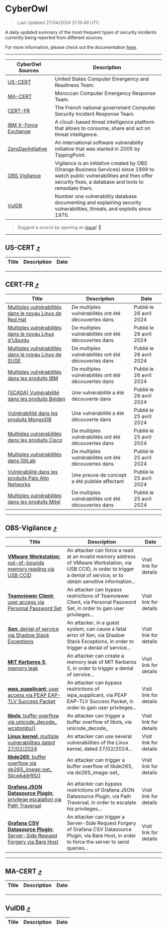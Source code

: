 
 <div id='top'></div>

# CyberOwl

 > Last Updated 27/04/2024 21:16:49 UTC
 
 A daily updated summary of the most frequent types of security incidents currently being reported from different sources.
 
 For more information, please check out the documentation [here](./docs/README.md).
 
 ---
 |CyberOwl Sources|Description|
 |---|---|
 |[US-CERT](#us-cert-arrow_heading_up)|United States Computer Emergency and Readiness Team.|
 |[MA-CERT](#ma-cert-arrow_heading_up)|Moroccan Computer Emergency Response Team.|
 |[CERT-FR](#cert-fr-arrow_heading_up)|The French national government Computer Security Incident Response Team.|
 |[IBM X-Force Exchange](#ibmcloud-arrow_heading_up)|A cloud-based threat intelligence platform that allows to consume, share and act on threat intelligence.|
 |[ZeroDayInitiative](#zerodayinitiative-arrow_heading_up)|An international software vulnerability initiative that was started in 2005 by TippingPoint.|
 |[OBS Vigilance](#obs-vigilance-arrow_heading_up)|Vigilance is an initiative created by OBS (Orange Business Services) since 1999 to watch public vulnerabilities and then offer security fixes, a database and tools to remediate them.|
 |[VulDB](#vuldb-arrow_heading_up)|Number one vulnerability database documenting and explaining security vulnerabilities, threats, and exploits since 1970.|
 
 > Suggest a source by opening an [issue](https://github.com/karimhabush/cyberowl/issues)! :raised_hands:
 ---

## US-CERT [:arrow_heading_up:](#cyberowl)

 |Title|Description|Date|
 |---|---|---|
 
 ---

## CERT-FR [:arrow_heading_up:](#cyberowl)

 |Title|Description|Date|
 |---|---|---|
 |[Multiples vulnérabilités dans le noyau Linux de Red Hat](https://www.cert.ssi.gouv.fr/avis/CERTFR-2024-AVI-0353/)|De multiples vulnérabilités ont été découvertes dans |Publié le 26 avril 2024|
 |[Multiples vulnérabilités dans le noyau Linux d’Ubuntu](https://www.cert.ssi.gouv.fr/avis/CERTFR-2024-AVI-0352/)|De multiples vulnérabilités ont été découvertes dans |Publié le 26 avril 2024|
 |[Multiples vulnérabilités dans le noyau Linux de SUSE](https://www.cert.ssi.gouv.fr/avis/CERTFR-2024-AVI-0351/)|De multiples vulnérabilités ont été découvertes dans |Publié le 26 avril 2024|
 |[Multiples vulnérabilités dans les produits IBM](https://www.cert.ssi.gouv.fr/avis/CERTFR-2024-AVI-0350/)|De multiples vulnérabilités ont été découvertes dans |Publié le 26 avril 2024|
 |[[SCADA] Vulnérabilité dans les produits Belden](https://www.cert.ssi.gouv.fr/avis/CERTFR-2024-AVI-0349/)|Une vulnérabilité a été découverte dans |Publié le 26 avril 2024|
 |[Vulnérabilité dans les produits MongoDB](https://www.cert.ssi.gouv.fr/avis/CERTFR-2024-AVI-0348/)|Une vulnérabilité a été découverte dans |Publié le 25 avril 2024|
 |[Multiples vulnérabilités dans les produits Cisco](https://www.cert.ssi.gouv.fr/avis/CERTFR-2024-AVI-0347/)|De multiples vulnérabilités ont été découvertes dans |Publié le 25 avril 2024|
 |[Multiples vulnérabilités dans GitLab](https://www.cert.ssi.gouv.fr/avis/CERTFR-2024-AVI-0346/)|De multiples vulnérabilités ont été découvertes dans |Publié le 25 avril 2024|
 |[Vulnérabilité dans les produits Palo Alto Networks](https://www.cert.ssi.gouv.fr/avis/CERTFR-2024-AVI-0345/)|Une preuve de concept a été publiée affectant|Publié le 25 avril 2024|
 |[Multiples vulnérabilités dans les produits Mitel](https://www.cert.ssi.gouv.fr/avis/CERTFR-2024-AVI-0344/)|De multiples vulnérabilités ont été découvertes dans |Publié le 25 avril 2024|
 
 ---

## OBS-Vigilance [:arrow_heading_up:](#cyberowl)

 |Title|Description|Date|
 |---|---|---|
 |[<a href="https://vigilance.fr/vulnerability/VMware-Workstation-out-of-bounds-memory-reading-via-USB-CCID-43649" class="noirorange"><b>VMware Workstation</b>: out-of-bounds memory reading via USB CCID</a>](https://vigilance.fr/vulnerability/VMware-Workstation-out-of-bounds-memory-reading-via-USB-CCID-43649)|An attacker can force a read at an invalid memory address of VMware Workstation, via USB CCID, in order to trigger a denial of service, or to obtain sensitive information...|Visit link for details|
 |[<a href="https://vigilance.fr/vulnerability/Teamviewer-Client-user-access-via-Personal-Password-Set-43647" class="noirorange"><b>Teamviewer Client</b>: user access via Personal Password Set</a>](https://vigilance.fr/vulnerability/Teamviewer-Client-user-access-via-Personal-Password-Set-43647)|An attacker can bypass restrictions of Teamviewer Client, via Personal Password Set, in order to gain user privileges...|Visit link for details|
 |[<a href="https://vigilance.fr/vulnerability/Xen-denial-of-service-via-Shadow-Stack-Exceptions-43646" class="noirorange"><b>Xen</b>: denial of service via Shadow Stack Exceptions</a>](https://vigilance.fr/vulnerability/Xen-denial-of-service-via-Shadow-Stack-Exceptions-43646)|An attacker, in a guest system, can cause a fatal error of Xen, via Shadow Stack Exceptions, in order to trigger a denial of service...|Visit link for details|
 |[<a href="https://vigilance.fr/vulnerability/MIT-Kerberos-5-memory-leak-43645" class="noirorange"><b>MIT Kerberos 5</b>: memory leak</a>](https://vigilance.fr/vulnerability/MIT-Kerberos-5-memory-leak-43645)|An attacker can create a memory leak of MIT Kerberos 5, in order to trigger a denial of service...|Visit link for details|
 |[<a href="https://vigilance.fr/vulnerability/wpa-supplicant-user-access-via-PEAP-EAP-TLV-Success-Packet-43644" class="noirorange"><b>wpa_supplicant</b>: user access via PEAP EAP-TLV Success Packet</a>](https://vigilance.fr/vulnerability/wpa-supplicant-user-access-via-PEAP-EAP-TLV-Success-Packet-43644)|An attacker can bypass restrictions of wpa_supplicant, via PEAP EAP-TLV Success Packet, in order to gain user privileges...|Visit link for details|
 |[<a href="https://vigilance.fr/vulnerability/libxls-buffer-overflow-via-unicode-decode-wcstombs-43643" class="noirorange"><b>libxls</b>: buffer overflow via unicode_decode_<wbr>wcstombs()</wbr></a>](https://vigilance.fr/vulnerability/libxls-buffer-overflow-via-unicode-decode-wcstombs-43643)|An attacker can trigger a buffer overflow of libxls, via unicode_decode_|Visit link for details|
 |[<a href="https://vigilance.fr/vulnerability/Linux-kernel-multiple-vulnerabilities-dated-27-02-2024-43642" class="noirorange"><b>Linux kernel</b>: multiple vulnerabilities dated 27/02/2024</a>](https://vigilance.fr/vulnerability/Linux-kernel-multiple-vulnerabilities-dated-27-02-2024-43642)|An attacker can use several vulnerabilities of the Linux kernel, dated 27/02/2024...|Visit link for details|
 |[<a href="https://vigilance.fr/vulnerability/libde265-buffer-overflow-via-de265-image-set-SliceAddrRS-43641" class="noirorange"><b>libde265</b>: buffer overflow via de265_image::set_<wbr>SliceAddrRS()</wbr></a>](https://vigilance.fr/vulnerability/libde265-buffer-overflow-via-de265-image-set-SliceAddrRS-43641)|An attacker can trigger a buffer overflow of libde265, via de265_image::set_|Visit link for details|
 |[<a href="https://vigilance.fr/vulnerability/Grafana-JSON-Datasource-Plugin-privilege-escalation-via-Path-Traversal-43639" class="noirorange"><b>Grafana JSON Datasource Plugin</b>: privilege escalation via Path Traversal</a>](https://vigilance.fr/vulnerability/Grafana-JSON-Datasource-Plugin-privilege-escalation-via-Path-Traversal-43639)|An attacker can bypass restrictions of Grafana JSON Datasource Plugin, via Path Traversal, in order to escalate his privileges...|Visit link for details|
 |[<a href="https://vigilance.fr/vulnerability/Grafana-CSV-Datasource-Plugin-Server-Side-Request-Forgery-via-Bare-Host-43638" class="noirorange"><b>Grafana CSV Datasource Plugin</b>: Server-Side Request Forgery via Bare Host</a>](https://vigilance.fr/vulnerability/Grafana-CSV-Datasource-Plugin-Server-Side-Request-Forgery-via-Bare-Host-43638)|An attacker can trigger a Server-Side Request Forgery of Grafana CSV Datasource Plugin, via Bare Host, in order to force the server to send queries...|Visit link for details|
 
 ---

## MA-CERT [:arrow_heading_up:](#cyberowl)

 |Title|Description|Date|
 |---|---|---|
 
 ---

## VulDB [:arrow_heading_up:](#cyberowl)

 |Title|Description|Date|
 |---|---|---|
 